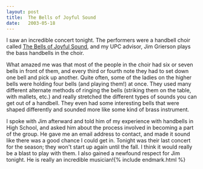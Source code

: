 ```yaml
---
layout:	post
title:	The Bells of Joyful Sound
date:	2003-05-18
---
```


I saw an incredible concert tonight. The performers were a handbell choir called [The Bells of Joyful Sound](http://www.joyfulsound.org/), and my UPC advisor, Jim Grierson plays the bass handbells in the choir.

What amazed me was that most of the people in the choir had six or seven bells in front of them, and every third or fourth note they had to set down one bell and pick up another. Quite often, some of the ladies on the higher bells were holding four bells (and playing them!) at once. They used many different alternate methods of ringing the bells (striking them on the table, with mallets, etc.) and really stretched the different types of sounds you can get out of a handbell. They even had some interesting bells that were shaped differently and sounded more like some kind of brass instrument.

I spoke with Jim afterward and told him of my experience with handbells in High School, and asked him about the process involved in becoming a part of the group. He gave me an email address to contact, and made it sound like there was a good chance I could get in. Tonight was their last concert for the season; they won't start up again until the fall. I think it would really be a blast to play with them. I also gained a newfound respect for Jim tonight. He is really an incredible musician!{% include endmark.html %}